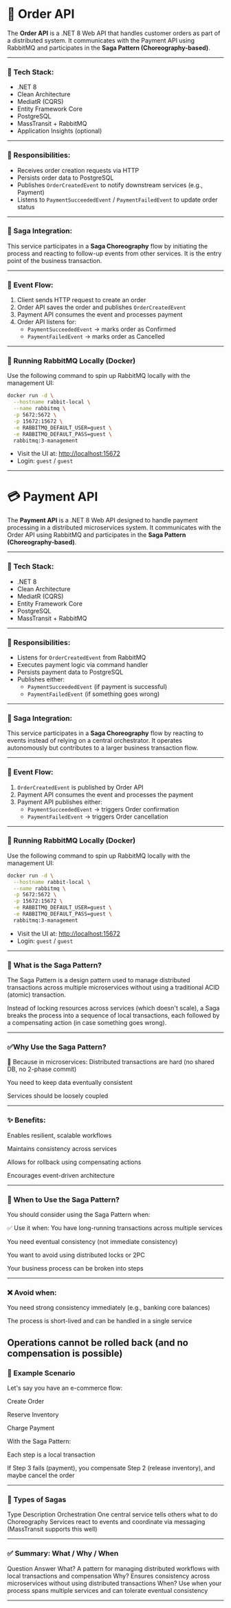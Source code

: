# 🛒 Order API

The **Order API** is a .NET 8 Web API that handles customer orders as part of a distributed system. It communicates with the Payment API using RabbitMQ and participates in the **Saga Pattern (Choreography-based)**.

---

### 🔧 Tech Stack:

- .NET 8  
- Clean Architecture  
- MediatR (CQRS)  
- Entity Framework Core  
- PostgreSQL  
- MassTransit + RabbitMQ  
- Application Insights (optional)  

---

### 🧩 Responsibilities:

- Receives order creation requests via HTTP  
- Persists order data to PostgreSQL  
- Publishes `OrderCreatedEvent` to notify downstream services (e.g., Payment)  
- Listens to `PaymentSucceededEvent` / `PaymentFailedEvent` to update order status  

---

### 🔄 Saga Integration:

This service participates in a **Saga Choreography** flow by initiating the process and reacting to follow-up events from other services. It is the entry point of the business transaction.

---

### 🚀 Event Flow:

1. Client sends HTTP request to create an order  
2. Order API saves the order and publishes `OrderCreatedEvent`  
3. Payment API consumes the event and processes payment  
4. Order API listens for:  
   - `PaymentSucceededEvent` → marks order as Confirmed  
   - `PaymentFailedEvent` → marks order as Cancelled  

---

### 🐇 Running RabbitMQ Locally (Docker)

Use the following command to spin up RabbitMQ locally with the management UI:

```bash
docker run -d \
  --hostname rabbit-local \
  --name rabbitmq \
  -p 5672:5672 \
  -p 15672:15672 \
  -e RABBITMQ_DEFAULT_USER=guest \
  -e RABBITMQ_DEFAULT_PASS=guest \
  rabbitmq:3-management
```

- Visit the UI at: [http://localhost:15672](http://localhost:15672)  
- Login: `guest` / `guest`

---

# 💳 Payment API

The **Payment API** is a .NET 8 Web API designed to handle payment processing in a distributed microservices system. It communicates with the Order API using RabbitMQ and participates in the **Saga Pattern (Choreography-based)**.

---

### 🔧 Tech Stack:

- .NET 8  
- Clean Architecture  
- MediatR (CQRS)  
- Entity Framework Core  
- PostgreSQL  
- MassTransit + RabbitMQ  

---

### 🧩 Responsibilities:

- Listens for `OrderCreatedEvent` from RabbitMQ  
- Executes payment logic via command handler  
- Persists payment data to PostgreSQL  
- Publishes either:  
  - `PaymentSucceededEvent` (if payment is successful)  
  - `PaymentFailedEvent` (if something goes wrong)  

---

### 🔄 Saga Integration:

This service participates in a **Saga Choreography** flow by reacting to events instead of relying on a central orchestrator. It operates autonomously but contributes to a larger business transaction flow.

---

### 🚀 Event Flow:

1. `OrderCreatedEvent` is published by Order API  
2. Payment API consumes the event and processes the payment  
3. Payment API publishes either:  
   - `PaymentSucceededEvent` → triggers Order confirmation  
   - `PaymentFailedEvent` → triggers Order cancellation  

---

### 🐇 Running RabbitMQ Locally (Docker)

Use the following command to spin up RabbitMQ locally with the management UI:

```bash
docker run -d \
  --hostname rabbit-local \
  --name rabbitmq \
  -p 5672:5672 \
  -p 15672:15672 \
  -e RABBITMQ_DEFAULT_USER=guest \
  -e RABBITMQ_DEFAULT_PASS=guest \
  rabbitmq:3-management
```

- Visit the UI at: [http://localhost:15672](http://localhost:15672)  
- Login: `guest` / `guest`

---
### 🧠 What is the Saga Pattern?
The Saga Pattern is a design pattern used to manage distributed transactions across multiple microservices without using a traditional ACID (atomic) transaction.

Instead of locking resources across services (which doesn't scale), a Saga breaks the process into a sequence of local transactions, each followed by a compensating action (in case something goes wrong).

---
### ✅Why Use the Saga Pattern?
🚀 Because in microservices:
Distributed transactions are hard (no shared DB, no 2-phase commit)

You need to keep data eventually consistent

Services should be loosely coupled

---
### ✨ Benefits:
Enables resilient, scalable workflows

Maintains consistency across services

Allows for rollback using compensating actions

Encourages event-driven architecture

---
### 📍 When to Use the Saga Pattern?
You should consider using the Saga Pattern when:

✅ Use it when:
You have long-running transactions across multiple services

You need eventual consistency (not immediate consistency)

You want to avoid using distributed locks or 2PC

Your business process can be broken into steps

---
### ❌ Avoid when:
You need strong consistency immediately (e.g., banking core balances)

The process is short-lived and can be handled in a single service

Operations cannot be rolled back (and no compensation is possible)
---
### 🧩 Example Scenario
Let's say you have an e-commerce flow:

Create Order

Reserve Inventory

Charge Payment

With the Saga Pattern:

Each step is a local transaction

If Step 3 fails (payment), you compensate Step 2 (release inventory), and maybe cancel the order

---
### 🧱 Types of Sagas
Type	Description
Orchestration	One central service tells others what to do
Choreography	Services react to events and coordinate via messaging (MassTransit supports this well)

---
### ✅ Summary: What / Why / When
Question	Answer
What?	A pattern for managing distributed workflows with local transactions and compensation
Why?	Ensures consistency across microservices without using distributed transactions
When?	Use when your process spans multiple services and can tolerate eventual consistency

---

